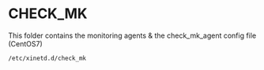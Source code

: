 # CHECK_MK

This folder contains the monitoring agents & the check_mk_agent config file (CentOS7)

```console
/etc/xinetd.d/check_mk
```